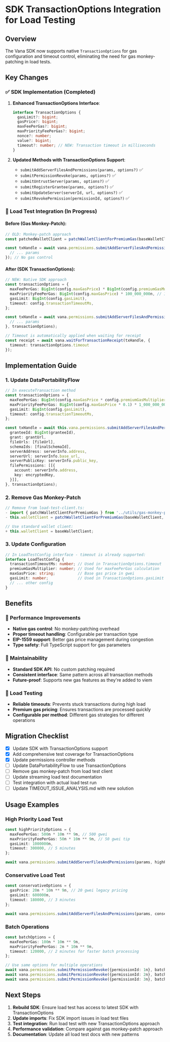 # SDK TransactionOptions Integration for Load Testing

## Overview

The Vana SDK now supports native `TransactionOptions` for gas configuration and timeout control, eliminating the need for gas monkey-patching in load tests.

## Key Changes

### ✅ SDK Implementation (Completed)

1. **Enhanced TransactionOptions Interface**:
   ```typescript
   interface TransactionOptions {
     gasLimit?: bigint;
     gasPrice?: bigint;
     maxFeePerGas?: bigint;
     maxPriorityFeePerGas?: bigint;
     nonce?: number;
     value?: bigint;
     timeout?: number; // NEW: Transaction timeout in milliseconds
   }
   ```

2. **Updated Methods with TransactionOptions Support**:
   - `submitAddServerFilesAndPermissions(params, options?)` ✅
   - `submitPermissionRevoke(params, options?)` ✅
   - `submitUntrustServer(params, options?)` ✅
   - `submitRegisterGrantee(params, options?)` ✅
   - `submitUpdateServer(serverId, url, options?)` ✅
   - `submitRevokePermission(permissionId, options?)` ✅

### 🔄 Load Test Integration (In Progress)

#### Before (Gas Monkey-Patch):
```typescript
// OLD: Monkey-patch approach
const patchedWalletClient = patchWalletClientForPremiumGas(baseWalletClient, config);

const txHandle = await vana.permissions.submitAddServerFilesAndPermissions({
  // ... params
}); // No gas control
```

#### After (SDK TransactionOptions):
```typescript
// NEW: Native SDK approach
const transactionOptions = {
  maxFeePerGas: BigInt(config.maxGasPrice) * BigInt(config.premiumGasMultiplier) * 1_000_000_000n,
  maxPriorityFeePerGas: BigInt(config.maxGasPrice) * 100_000_000n, // 10% of base
  gasLimit: BigInt(config.gasLimit),
  timeout: config.transactionTimeoutMs,
};

const txHandle = await vana.permissions.submitAddServerFilesAndPermissions({
  // ... params
}, transactionOptions);

// Timeout is automatically applied when waiting for receipt
const receipt = await vana.waitForTransactionReceipt(txHandle, {
  timeout: transactionOptions.timeout
});
```

## Implementation Guide

### 1. Update DataPortabilityFlow

```typescript
// In executeTransaction method
const transactionOptions = {
  maxFeePerGas: BigInt(config.maxGasPrice * config.premiumGasMultiplier) * 1_000_000_000n,
  maxPriorityFeePerGas: BigInt(config.maxGasPrice * 0.1) * 1_000_000_000n,
  gasLimit: BigInt(config.gasLimit),
  timeout: config.transactionTimeoutMs,
};

const txHandle = await this.vana.permissions.submitAddServerFilesAndPermissions({
  granteeId: BigInt(granteeId),
  grant: grantUrl,
  fileUrls: [fileUrl],
  schemaIds: [finalSchemaId],
  serverAddress: serverInfo.address,
  serverUrl: serverInfo.base_url,
  serverPublicKey: serverInfo.public_key,
  filePermissions: [[{
    account: serverInfo.address,
    key: encryptedKey,
  }]],
}, transactionOptions);
```

### 2. Remove Gas Monkey-Patch

```typescript
// Remove from load-test-client.ts:
- import { patchWalletClientForPremiumGas } from '../utils/gas-monkey-patch.js';
- this.walletClient = patchWalletClientForPremiumGas(baseWalletClient, config);

// Use standard wallet client:
+ this.walletClient = baseWalletClient;
```

### 3. Update Configuration

```typescript
// In LoadTestConfig interface - timeout is already supported:
interface LoadTestConfig {
  transactionTimeoutMs: number; // Used in TransactionOptions.timeout
  premiumGasMultiplier: number; // Used for maxFeePerGas calculation
  maxGasPrice: string;          // Base gas price in gwei
  gasLimit: number;             // Used in TransactionOptions.gasLimit
  // ... other config
}
```

## Benefits

### 🚀 Performance Improvements
- **Native gas control**: No monkey-patching overhead
- **Proper timeout handling**: Configurable per transaction type
- **EIP-1559 support**: Better gas price management during congestion
- **Type safety**: Full TypeScript support for gas parameters

### 🔧 Maintainability
- **Standard SDK API**: No custom patching required
- **Consistent interface**: Same pattern across all transaction methods
- **Future-proof**: Supports new gas features as they're added to viem

### 🧪 Load Testing
- **Reliable timeouts**: Prevents stuck transactions during high load
- **Premium gas pricing**: Ensures transactions are processed quickly
- **Configurable per method**: Different gas strategies for different operations

## Migration Checklist

- [x] Update SDK with TransactionOptions support
- [x] Add comprehensive test coverage for TransactionOptions
- [x] Update permissions controller methods
- [ ] Update DataPortabilityFlow to use TransactionOptions
- [ ] Remove gas monkey-patch from load test client
- [ ] Update streaming load test documentation
- [ ] Test integration with actual load test run
- [ ] Update TIMEOUT_ISSUE_ANALYSIS.md with new solution

## Usage Examples

### High Priority Load Test
```typescript
const highPriorityOptions = {
  maxFeePerGas: 500n * 10n ** 9n, // 500 gwei
  maxPriorityFeePerGas: 50n * 10n ** 9n, // 50 gwei tip
  gasLimit: 1000000n,
  timeout: 300000, // 5 minutes
};

await vana.permissions.submitAddServerFilesAndPermissions(params, highPriorityOptions);
```

### Conservative Load Test
```typescript
const conservativeOptions = {
  gasPrice: 20n * 10n ** 9n, // 20 gwei legacy pricing
  gasLimit: 600000n,
  timeout: 180000, // 3 minutes
};

await vana.permissions.submitAddServerFilesAndPermissions(params, conservativeOptions);
```

### Batch Operations
```typescript
const batchOptions = {
  maxFeePerGas: 100n * 10n ** 9n,
  maxPriorityFeePerGas: 2n * 10n ** 9n,
  timeout: 120000, // 2 minutes for faster batch processing
};

// Use same options for multiple operations
await vana.permissions.submitPermissionRevoke({permissionId: 1n}, batchOptions);
await vana.permissions.submitPermissionRevoke({permissionId: 2n}, batchOptions);
await vana.permissions.submitPermissionRevoke({permissionId: 3n}, batchOptions);
```

## Next Steps

1. **Rebuild SDK**: Ensure load test has access to latest SDK with TransactionOptions
2. **Update imports**: Fix SDK import issues in load test files
3. **Test integration**: Run load test with new TransactionOptions approach
4. **Performance validation**: Compare against gas monkey-patch approach
5. **Documentation**: Update all load test docs with new patterns
